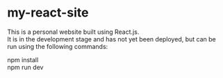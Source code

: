 # my-react-site

This is a personal website built using React.js.  
It is in the development stage and has not yet been deployed, but can be run using the following commands: 

npm install  
npm run dev
